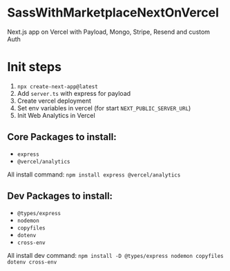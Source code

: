 # SassWithMarketplaceNextOnVercel
Next.js app on Vercel with Payload, Mongo, Stripe, Resend and custom Auth

# Init steps

1. `npx create-next-app@latest`
2. Add `server.ts` with express for payload
3. Create vercel deployment
4. Set env variables in vercel (for start `NEXT_PUBLIC_SERVER_URL`)
5. Init Web Analytics in Vercel

## Core Packages to install:
- `express`
- `@vercel/analytics`

All install command: `npm install express @vercel/analytics`

## Dev Packages to install:
- `@types/express`
- `nodemon`
- `copyfiles`
- `dotenv`
- `cross-env`

All install dev command: `npm install -D @types/express nodemon copyfiles dotenv cross-env`
